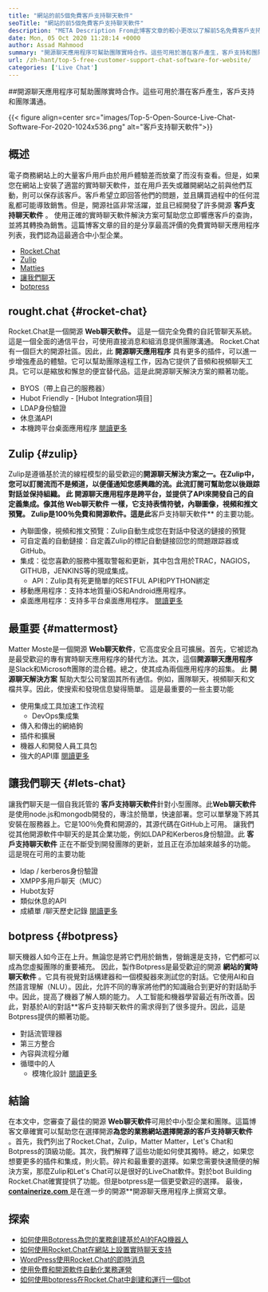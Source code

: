 ```yaml
---
title: "網站的前5個免費客戶支持聊天軟件" 
seoTitle: "網站的前5個免費客戶支持聊天軟件" 
description: "META Description From此博客文章的較小更改以了解前5名免費客戶支持聊天軟件。這些工具促進了您的客戶服務代表並推動銷售。" 
date: Mon, 05 Oct 2020 11:28:14 +0000
author: Assad Mahmood
summary: "開源聊天應用程序可幫助團隊實時合作。這些可用於潛在客戶產生，客戶支持和團隊溝通。" 
url: /zh-hant/top-5-free-customer-support-chat-software-for-website/
categories: ['Live Chat']
---
```


##開源聊天應用程序可幫助團隊實時合作。這些可用於潛在客戶產生，客戶支持和團隊溝通。

{{< figure align=center src="images/Top-5-Open-Source-Live-Chat-Software-For-2020-1024x536.png" alt="客戶支持聊天軟件">}}


## 概述
電子商務網站上的大量客戶用戶由於用戶體驗差而放棄了而沒有查看。但是，如果您在網站上安裝了適當的實時聊天軟件，並在用戶丟失或離開網站之前與他們互動，則可以保存該客戶。客戶希望立即回答他們的問題，並且購買過程中的任何混亂都可能導致銷售。但是，開源社區非常活躍，並且已經開發了許多開源 **客戶支持聊天軟件** 。
使用正確的實時聊天軟件解決方案可幫助您立即響應客戶的查詢，並將其轉換為銷售。這篇博客文章的目的是分享最高評價的免費實時聊天應用程序列表，我們認為這最適合中小型企業。
  * [Rocket.Chat][1]
  * [Zulip][2]
  * [Matties][3]
  * [讓我們聊天][4]
  * [botpress][5]

## **rought.chat** {#rocket-chat}

Rocket.Chat是一個開源 **Web聊天軟件。** 這是一個完全免費的自託管聊天系統。這是一個全面的通信平台，可使用直接消息和組消息提供團隊溝通。
Rocket.Chat有一個巨大的開源社區。因此，此 **開源聊天應用程序** 具有更多的插件，可以進一步增強產品的體驗。它可以幫助團隊遠程工作，因為它提供了音頻和視頻聊天工具。它可以是縮放和懈怠的便宜替代品。這是此開源聊天解決方案的顯著功能。
  * BYOS（帶上自己的服務器）
  * Hubot Friendly  -  [Hubot Integration項目]
  * LDAP身份驗證
* 休息滿API
* 本機跨平台桌面應用程序
    [閱讀更多][6]

## **Zulip** {#zulip}

Zulip是遵循基於流的線程模型的最受歡迎的**開源聊天解決方案之一。在Zulip中，您可以訂閱流而不是頻道，以便僅通知您感興趣的流。此流訂閱可幫助您以後跟踪對話並保持組織。
此 **開源聊天應用程序**是跨平台，並提供了API來開發自己的自定義集成。像其他 **Web聊天軟件** 一樣，它支持表情符號，內聯圖像，視頻和推文預覽。 Zulip是100％免費和開源軟件。這是此**客戶支持聊天軟件** 的主要功能。
* 內聯圖像，視頻和推文預覽：Zulip自動生成您在對話中發送的鏈接的預覽
* 可自定義的自動鏈接：自定義Zulip的標記自動鏈接回您的問題跟踪器或GitHub。
* 集成：從您喜歡的服務中獲取警報和更新，其中包含用於TRAC，NAGIOS，GITHUB，JENKINS等的現成集成。
  * API：Zulip具有死更簡單的RESTFUL API和PYTHON綁定
* 移動應用程序：支持本地質量iOS和Android應用程序。
* 桌面應用程序：支持多平台桌面應用程序。
    [閱讀更多][7]

## **最重要** {#mattermost}

Matter Moste是一個開源 **Web聊天軟件**，它高度安全且可擴展。首先，它被認為是最受歡迎的專有實時聊天應用程序的替代方法。其次，這個**開源聊天應用程序** 是Slack和Microsoft團隊的混合體。總之，使其成為兩個應用程序的超集。
此 **開源聊天解決方案** 幫助大型公司鞏固其所有通信。例如，團隊聊天，視頻聊天和文檔共享。因此，使搜索和發現信息變得簡單。
這是最重要的一些主要功能
* 使用集成工具加速工作流程
  * DevOps集成集
* 傳入和傳出的網絡鉤
* 插件和擴展
* 機器人和開發人員工具包
* 強大的API庫
    [閱讀更多][8]

## **讓我們聊天** {#lets-chat}

讓我們聊天是一個自我託管的 **客戶支持聊天軟件**針對小型團隊。此**Web聊天軟件** 是使用node.js和mongodb開發的，專注於簡單，快速部署。您可以單擊幾下將其安裝在服務器上。它是100％免費和開源的，其源代碼在GitHub上可用。
讓我們從其他開源軟件中聊天的是其企業功能，例如LDAP和Kerberos身份驗證。此 **客戶支持聊天軟件** 正在不斷受到開發團隊的更新，並且正在添加越來越多的功能。這是現在可用的主要功能
  * ldap / kerberos身份驗證
  * XMPP多用戶聊天（MUC）
  * Hubot友好
* 類似休息的API
* 成績單 /聊天歷史記錄
    [閱讀更多][9]

## **botpress** {#botpress}

聊天機器人如今正在上升。無論您是將它們用於銷售，營銷還是支持，它們都可以成為您虛擬團隊的重要補充。
因此，製作Botpress是最受歡迎的開源 **網站的實時聊天軟件** 。它具有視覺對話構建器和一個模擬器來測試您的對話。它使用AI和自然語言理解（NLU）。因此，允許不同的專家將他們的知識融合到更好的對話助手中。因此，提高了機器了解人類的能力。
人工智能和機器學習最近有所改善。因此，對基於AI的對話**客戶支持聊天軟件的需求得到了很多提升。因此，這是Botpress提供的顯著功能。
* 對話流管理器
* 第三方整合
* 內容與流程分離
* 循環中的人
  * 模塊化設計
    [閱讀更多][10]

## 結論
在本文中，您審查了最佳的開源 **Web聊天軟件**可用於中小型企業和團隊。這篇博客文章確實可以幫助您在選擇開源**為您的業務網站選擇開源的客戶支持聊天軟件** 。首先，我們列出了Rocket.Chat，Zulip，Matter Matter，Let's Chat和Botpress的頂級功能。其次，我們解釋了這些功能如何使其獨特。總之，如果您想要更多的插件和集成，則火箭。碎片和最重要的選擇。如果您需要快速簡便的解決方案，那麼Zulip和Let's Chat可以是很好的LiveChat軟件。對於bot Building Rocket.Chat確實提供了功能。但是botpress是一個更受歡迎的選擇。
最後，[ **containerize.com** ][11]是在進一步的開源**開源聊天應用程序上撰寫文章。

## 探索
  * [如何使用Botpress為您的業務創建基於AI的FAQ機器人][13]
  * [如何使用Rocket.Chat在網站上設置實時聊天支持][14]
  * [WordPress使用Rocket.Chat的即時消息][15]
  * [使用免費和開源軟件自動化業務運營][16]
  * [如何使用botpress在Rocket.Chat中創建和運行一個bot][17]



[1]: #rocket-chat
[2]: #zulip
[3]: #mattermost
[4]: #lets-chat
[5]: #botpress
[6]: https://products.containerize.com/live-chat/rocketchat
[7]: https://products.containerize.com/live-chat/zulip
[8]: https://products.containerize.com/live-chat/mattermost
[9]: https://products.containerize.com/live-chat/lets-chat
[10]: https://products.containerize.com/live-chat/botpress
[11]: https://www.containerize.com/
[12]: https://products.containerize.com/live-chat/
[13]: https://blog.containerize.com/live-chat/how-to-create-an-ai-based-faq-bot-for-your-business-using-botpress/
[14]: https://blog.containerize.com/live-chat/how-to-setup-live-chat-software-on-website-rocket-chat/
[15]: https://blog.containerize.com/blogging/instantly-communicate-with-customers-using-wordpress-and-rocket-chat/
[16]: https://blog.containerize.com/blogging/automate-business-operations-using-open-source-software/
[17]: https://blog.containerize.com/live-chat/how-to-create-and-run-a-bot-in-rocket-chat-using-botpress/
